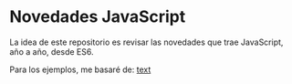 # Novedades JavaScript

La idea de este repositorio es revisar las novedades que trae JavaScript, año a año, desde ES6.

Para los ejemplos, me basaré de: [text](https://github.com/sudheerj/ECMAScript-features/)